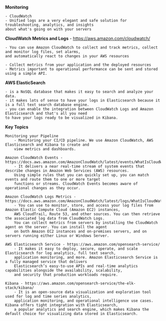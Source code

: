 <b>Monitoring</b>

    - CloudWatch
    - Unified logs are a very elegant and safe solution for troubleshooting, analytics, and insights 
    about what's going on with your servers

<b>CloudWatch Metrics and Logs</b> - https://aws.amazon.com/cloudwatch/

    - You can use Amazon CloudWatch to collect and track metrics, collect and monitor log files, set alarms, 
    and automatically react to changes in your AWS resources

    - Collect metrics from your application and the deployed resources
    - Metrics important to operational performance can be sent and stored using a simple API.

<b>AWS ElasticSearch</b>

    - is a NoSQL database that makes it easy to search and analyze your data.
    - it makes lots of sense to have your logs in Elasticsearch because it is a full text search database engine.
    - you can enable the integration between CloudWatch Logs and Amazon Elasticsearch and that's all you need 
    to have your logs ready to be visualized in Kibana.

<b>Key Topics</b>

    Monitoring your Pipeline
        - Monitoring your CI/CD pipeline. We use Amazon CloudWatch, AWS Elasticsearch and Kibana to create and 
        view metrics and dashboards.

    Amazon CloudWatch Events - https://docs.aws.amazon.com/AmazonCloudWatch/latest/events/WhatIsCloudWatchEvents.html
        - It delivers a near real-time stream of system events that describe changes in Amazon Web Services (AWS) resources. 
        Using simple rules that you can quickly set up, you can match events and route them to one or more target 
        functions or streams. CloudWatch Events becomes aware of operational changes as they occur.
    
    Amazon CloudWatch Logs Metrics - https://docs.aws.amazon.com/AmazonCloudWatch/latest/logs/WhatIsCloudWatchLogs.html
        - You can use to monitor, store, and access your log files from Amazon Elastic Compute Cloud (Amazon EC2) instances, 
        AWS CloudTrail, Route 53, and other sources. You can then retrieve the associated log data from CloudWatch Logs.
        You can collect metrics from servers by installing the CloudWatch agent on the server. You can install the agent
        on both Amazon EC2 instances and on-premises servers, and on servers running either Linux or Windows Server.
    
    AWS Elasticsearch Service - https://aws.amazon.com/opensearch-service/
        - It makes it easy to deploy, secure, operate, and scale Elasticsearch for log analytics, full text search, 
        application monitoring, and more. Amazon Elasticsearch Service is a fully managed service that delivers 
        Elasticsearch’s easy-to-use APIs and real-time analytics capabilities alongside the availability, scalability, 
        and security that production workloads require.

    Kibana - https://aws.amazon.com/opensearch-service/the-elk-stack/kibana/
        - It is an open-source data visualization and exploration tool used for log and time series analytics, 
        application monitoring, and operational intelligence use cases. Kibana offers tight integration with Elasticsearch, 
        a popular analytics and search engine, which makes Kibana the default choice for visualizing data stored in Elasticsearch.